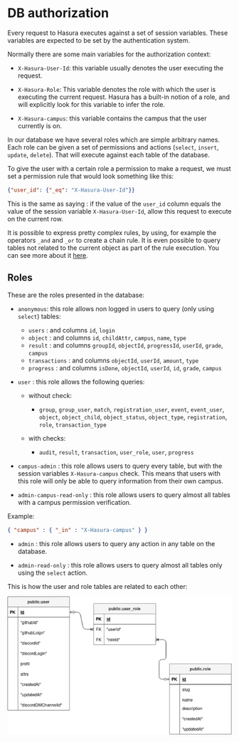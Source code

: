 # DB authorization

Every request to Hasura executes against a set of session variables. These variables are expected to be set by the authentication system.

Normally there are some main variables for the authorization context:

- `X-Hasura-User-Id`: this variable usually denotes the user executing the request.

- `X-Hasura-Role`: This variable denotes the role with which the user is executing the current request. Hasura has a built-in notion of a role, and will explicitly look for this variable to infer the role.

- `X-Hasura-campus`: this variable contains the campus that the user currently is on.

In our database we have several roles which are simple arbitrary names.
Each role can be given a set of permissions and actions (`select`, `insert`, `update`, `delete`). That will execute against each table of the database.

To give the user with a certain role a permission to make a request, we must set a permission rule that would look something like this:

```json
{"user_id": {"_eq": "X-Hasura-User-Id"}}
```

This is the same as saying : if the value of the `user_id` column equals the value of the session variable `X-Hasura-User-Id`, allow this request to execute on the current row.

It is possible to express pretty complex rules, by using, for example the operators `_and` and `_or` to create a chain rule. It is even possible to query tables not related to the current object as part of the rule execution. You can see more about it [here](https://hasura.io/docs/latest/graphql/core/auth/authorization/index.html).

## Roles

These are the roles presented in the database:

- `anonymous`: this role allows non logged in users to query (only using `select`) tables:
  - `users` : and columns `id`, `login`
  - `object` : and columns `id`, `childAttr`, `campus`, `name`, `type`
  - `result` : and columns `groupId`, `objectId`, `progressId`, `userId`, `grade`, `campus`
  - `transactions` : and columns `objectId`, `userId`, `amount`, `type`
  - `progress` : and columns `isDone`, `objectId`, `userId`, `id`, `grade`, `campus`

- `user` : this role allows the following queries:

  - without check:
    - `group`, `group_user`, `match`, `registration_user`, `event`, `event_user`, `object`, `object_child`, `object_status`, `object_type`, `registration`, `role`, `transaction_type`

  - with checks:
    - `audit`, `result`, `transaction`, `user_role`, `user`, `progress`

- `campus-admin` : this role allows users to query every table, but with the session variables `X-Hasura-campus` check. This means that users with this role will only be able to query information from their own campus.

- `admin-campus-read-only` : this role allows users to query almost all tables with a campus permission verification.

Example:

```json
{ "campus" : { "_in" : "X-Hasura-campus" } }
```

- `admin` : this role allows users to query any action in any table on the database.

- `admin-read-only` : this role allows users to query almost all tables only using the `select` action.

This is how the user and role tables are related to each other:

![alt text](../img/db/user-roles.jpg "hierarchical roles")
